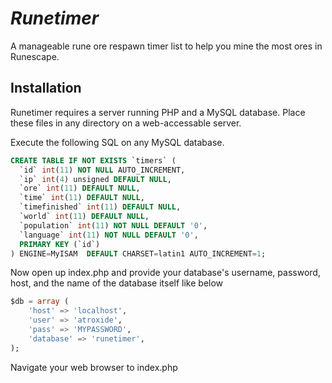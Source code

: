 # _Runetimer_

A manageable rune ore respawn timer list to help you mine the most ores in Runescape.

## Installation

Runetimer requires a server running PHP and a MySQL database. Place these files in any directory on a web-accessable server.

Execute the following SQL on any MySQL database.

```sql
CREATE TABLE IF NOT EXISTS `timers` (
  `id` int(11) NOT NULL AUTO_INCREMENT,
  `ip` int(4) unsigned DEFAULT NULL,
  `ore` int(11) DEFAULT NULL,
  `time` int(11) DEFAULT NULL,
  `timefinished` int(11) DEFAULT NULL,
  `world` int(11) DEFAULT NULL,
  `population` int(11) NOT NULL DEFAULT '0',
  `language` int(11) NOT NULL DEFAULT '0',
  PRIMARY KEY (`id`)
) ENGINE=MyISAM  DEFAULT CHARSET=latin1 AUTO_INCREMENT=1;
```

Now open up index.php and provide your database's username, password, host, and the name of the database itself like below

```sql
$db = array (
    'host' => 'localhost',
    'user' => 'atroxide',
    'pass' => 'MYPASSWORD',
    'database' => 'runetimer',
);
```

Navigate your web browser to index.php